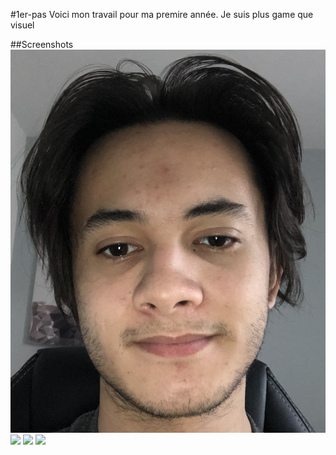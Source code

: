 #1er-pas
Voici mon travail pour ma premire année.
Je suis plus game que visuel

##Screenshots
 <img src="readme/1.jpg">
 <img src="readme/2.jpg">
 <img src="readme/3.jpg">
 <img src="readme/4.jpg">